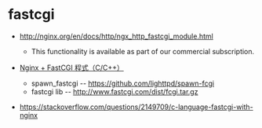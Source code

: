 # fastcgi

* http://nginx.org/en/docs/http/ngx_http_fastcgi_module.html
    * This functionality is available as part of our commercial subscription.

* [Nginx + FastCGI 程式（C/C++）](https://www.itread01.com/content/1550630360.html)
    * spawn_fastcgi -- https://github.com/lighttpd/spawn-fcgi
    * fastcgi lib -- http://www.fastcgi.com/dist/fcgi.tar.gz
* https://stackoverflow.com/questions/2149709/c-language-fastcgi-with-nginx
